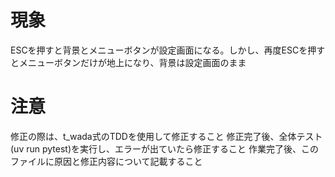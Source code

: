 # 現象

ESCを押すと背景とメニューボタンが設定画面になる。しかし、再度ESCを押すとメニューボタンだけが地上になり、背景は設定画面のまま

# 注意

修正の際は、t_wada式のTDDを使用して修正すること
修正完了後、全体テスト(uv run pytest)を実行し、エラーが出ていたら修正すること
作業完了後、このファイルに原因と修正内容について記載すること
